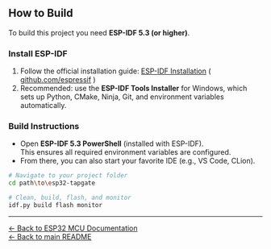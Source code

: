 ## How to Build

To build this project you need **ESP-IDF 5.3 (or higher)**.  

### Install ESP-IDF
1. Follow the official installation guide: [ESP-IDF Installation](https://docs.espressif.com/projects/esp-idf/en/stable/esp32/get-started/index.html) ( [github.com/espressif](https://github.com/espressif/esp-idf) )
2. Recommended: use the **ESP-IDF Tools Installer** for Windows, which sets up Python, CMake, Ninja, Git, and environment variables automatically.  

### Build Instructions
- Open **ESP-IDF 5.3 PowerShell** (installed with ESP-IDF).  
  This ensures all required environment variables are configured.  
- From there, you can also start your favorite IDE (e.g., VS Code, CLion).  

```bash
# Navigate to your project folder
cd path\to\esp32-tapgate

# Clean, build, flash, and monitor
idf.py build flash monitor
```

---

[← Back to ESP32 MCU Documentation](../../esp32_mcu/README.md)  
[← Back to main README](../../README.md)